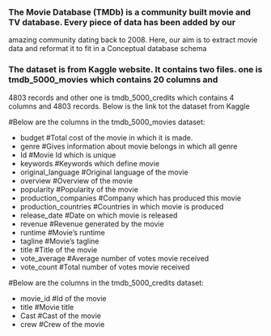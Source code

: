 ### The Movie Database (TMDb) is a community built movie and TV database. Every piece of data has been added by our 
amazing community dating back to 2008. Here, our aim is to extract movie data and reformat it to fit in a Conceptual 
database schema

### The dataset is from Kaggle website. It contains two files. one is tmdb_5000_movies which contains 20 columns and 
4803 records and other one is tmdb_5000_credits which contains 4 columns and 4803 records. Below is the link tot the 
dataset from Kaggle

#Below are the columns in the tmdb_5000_movies dataset:
* budget #Total cost of the movie in which it is made.
* genre #Gives information about movie belongs in which all genre
* Id #Movie Id which is unique
* keywords #Keywords which define movie
* original_language #Original language of the movie
* overview #Overview of the movie
* popularity #Popularity of the movie
* production_companies #Company which has produced this movie
* production_countries #Countries in which movie is produced
* release_date #Date on which movie is released
* revenue #Revenue generated by the movie
* runtime #Movie’s runtime
* tagline #Movie’s tagline
* title #Title of the movie
* vote_average #Average number of votes movie received
* vote_count #Total number of votes movie received

#Below are the columns in the tmdb_5000_credits dataset:
* movie_id #Id of the movie
* title #Movie title
* Cast #Cast of the movie
* crew #Crew of the movie
